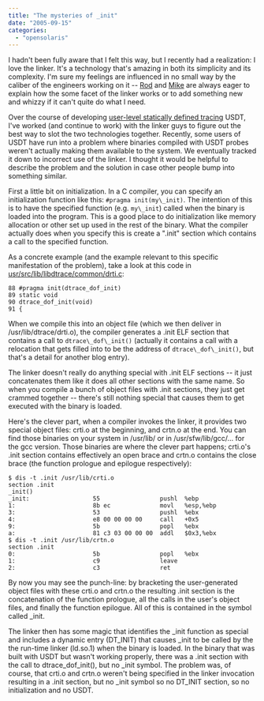 ```yaml
---
title: "The mysteries of _init"
date: "2005-09-15"
categories: 
  - "opensolaris"
---
```


I hadn't been fully aware that I felt this way, but I recently had a realization: I love the linker. It's a technology that's amazing in both its simplicity and its complexity. I'm sure my feelings are influenced in no small way by the caliber of the engineers working on it -- [Rod](/rie) and [Mike](/msw) are always eager to explain how the some facet of the linker works or to add something new and whizzy if it can't quite do what I need.

Over the course of developing [user-level statically defined tracing](http://docs.sun.com/app/docs/doc/817-6223/6mlkidlms?a=view) USDT, I've worked (and continue to work) with the linker guys to figure out the best way to slot the two technologies together. Recently, some users of USDT have run into a problem where binaries compiled with USDT probes weren't actually making them available to the system. We eventually tracked it down to incorrect use of the linker. I thought it would be helpful to describe the problem and the solution in case other people bump into something similar.

First a little bit on initialization. In a C compiler, you can specify an initialization function like this: `#pragma init(my\_init)`. The intention of this is to have the specified function (e.g. `my\_init`) called when the binary is loaded into the program. This is a good place to do initialization like memory allocation or other set up used in the rest of the binary. What the compiler actually does when you specify this is create a ".init" section which contains a call to the specified function.

As a concrete example (and the example relevant to this specific manifestation of the problem), take a look at this code in [usr/src/lib/libdtrace/common/drti.c](http://cvs.opensolaris.org/source/xref/usr/src/lib/libdtrace/common/drti.c#88):

```
88 #pragma init(dtrace_dof_init)
89 static void
90 dtrace_dof_init(void)
91 {

```

When we compile this into an object file (which we then deliver in /usr/lib/dtrace/drti.o), the compiler generates a .init ELF section that contains a call to `dtrace\_dof\_init()` (actually it contains a call with a relocation that gets filled into to be the address of `dtrace\_dof\_init()`, but that's a detail for another blog entry).

The linker doesn't really do anything special with .init ELF sections -- it just concatenates them like it does all other sections with the same name. So when you compile a bunch of object files with .init sections, they just get crammed together -- there's still nothing special that causes them to get executed with the binary is loaded.

Here's the clever part, when a compiler invokes the linker, it provides two special object files: crti.o at the beginning, and crtn.o at the end. You can find those binaries on your system in /usr/lib/ or in /usr/sfw/lib/gcc/... for the gcc version. Those binaries are where the clever part happens; crti.o's .init section contains effectively an open brace and crtn.o contains the close brace (the function prologue and epilogue respectively):

```
$ dis -t .init /usr/lib/crti.o
section .init
_init()
_init:                  55                 pushl  %ebp
1:                      8b ec              movl   %esp,%ebp
3:                      53                 pushl  %ebx
4:                      e8 00 00 00 00     call   +0x5
9:                      5b                 popl   %ebx
a:                      81 c3 03 00 00 00  addl   $0x3,%ebx
$ dis -t .init /usr/lib/crtn.o
section .init
0:                      5b                 popl   %ebx
1:                      c9                 leave
2:                      c3                 ret

```

By now you may see the punch-line: by bracketing the user-generated object files with these crti.o and crtn.o the resulting .init section is the concatenation of the function prologue, all the calls in the user's object files, and finally the function epilogue. All of this is contained in the symbol called \_init.

The linker then has some magic that identifies the \_init function as special and includes a dynamic entry (DT\_INIT) that causes \_init to be called by the the run-time linker (ld.so.1) when the binary is loaded. In the binary that was built with USDT but wasn't working properly, there was a .init section with the call to dtrace\_dof\_init(), but no \_init symbol. The problem was, of course, that crti.o and crtn.o weren't being specified in the linker invocation resulting in a .init section, but no \_init symbol so no DT\_INIT section, so no initialization and no USDT.
